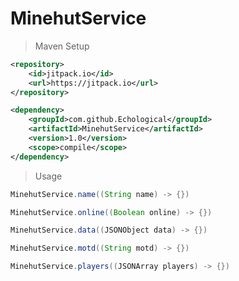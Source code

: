 # MinehutService


> Maven Setup
```xml
<repository>
    <id>jitpack.io</id>
    <url>https://jitpack.io</url>
</repository>
```

```xml
<dependency>
    <groupId>com.github.Echological</groupId>
    <artifactId>MinehutService</artifactId>
    <version>1.0</version>
    <scope>compile</scope>
</dependency>
```

> Usage
```java
MinehutService.name((String name) -> {})
```

```java
MinehutService.online((Boolean online) -> {})
```

```java
MinehutService.data((JSONObject data) -> {})
```

```java
MinehutService.motd((String motd) -> {})
```

```java
MinehutService.players((JSONArray players) -> {})
```